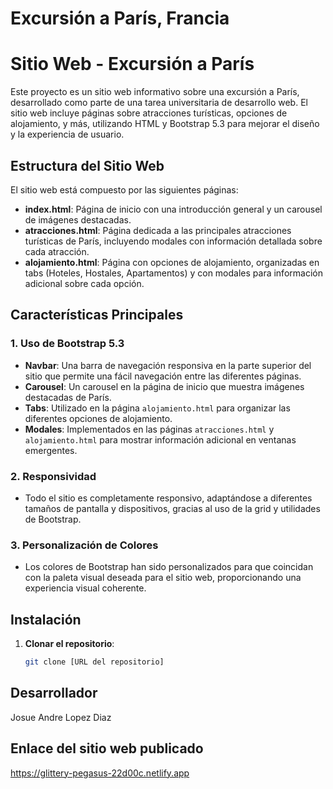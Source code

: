 # Excursión a París, Francia

# Sitio Web - Excursión a París

Este proyecto es un sitio web informativo sobre una excursión a París, desarrollado como parte de una tarea universitaria de desarrollo web. El sitio web incluye páginas sobre atracciones turísticas, opciones de alojamiento, y más, utilizando HTML y Bootstrap 5.3 para mejorar el diseño y la experiencia de usuario.

## Estructura del Sitio Web

El sitio web está compuesto por las siguientes páginas:

- **index.html**: Página de inicio con una introducción general y un carousel de imágenes destacadas.
- **atracciones.html**: Página dedicada a las principales atracciones turísticas de París, incluyendo modales con información detallada sobre cada atracción.
- **alojamiento.html**: Página con opciones de alojamiento, organizadas en tabs (Hoteles, Hostales, Apartamentos) y con modales para información adicional sobre cada opción.

## Características Principales

### 1. **Uso de Bootstrap 5.3**
   - **Navbar**: Una barra de navegación responsiva en la parte superior del sitio que permite una fácil navegación entre las diferentes páginas.
   - **Carousel**: Un carousel en la página de inicio que muestra imágenes destacadas de París.
   - **Tabs**: Utilizado en la página `alojamiento.html` para organizar las diferentes opciones de alojamiento.
   - **Modales**: Implementados en las páginas `atracciones.html` y `alojamiento.html` para mostrar información adicional en ventanas emergentes.
   
### 2. **Responsividad**
   - Todo el sitio es completamente responsivo, adaptándose a diferentes tamaños de pantalla y dispositivos, gracias al uso de la grid y utilidades de Bootstrap.

### 3. **Personalización de Colores**
   - Los colores de Bootstrap han sido personalizados para que coincidan con la paleta visual deseada para el sitio web, proporcionando una experiencia visual coherente.

## Instalación

1. **Clonar el repositorio**:
   ```bash
   git clone [URL del repositorio]
   
## Desarrollador

Josue Andre Lopez Diaz

## Enlace del sitio web publicado

https://glittery-pegasus-22d00c.netlify.app

